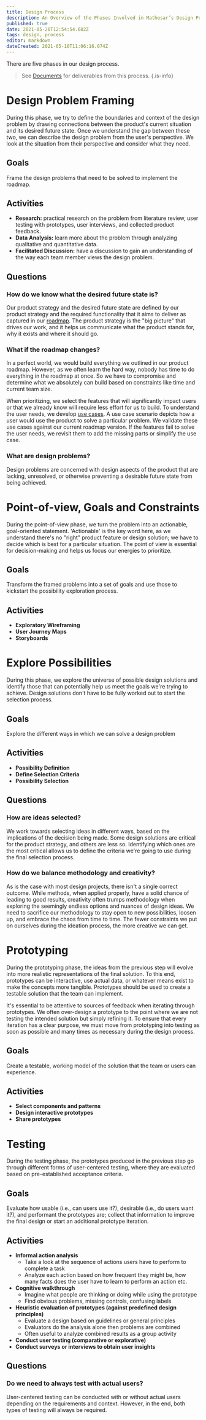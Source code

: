 ```yaml
---
title: Design Process
description: An Overview of the Phases Involved in Mathesar’s Design Process
published: true
date: 2021-05-26T12:54:54.682Z
tags: design, process
editor: markdown
dateCreated: 2021-05-10T11:06:16.074Z
---
```


There are five phases in our design process.

> See [Documents](/design/process/documents) for deliverables from this process.
{.is-info}


# Design Problem Framing
During this phase, we try to define the boundaries and context of the design problem by drawing connections between the product's current situation and its desired future state. Once we understand the gap between these two, we can describe the design problem from the user's perspective. We look at the situation from their perspective and consider what they need.

## Goals
Frame the design problems that need to be solved to implement the roadmap.

## Activities
- **Research:** practical research on the problem from literature review, user testing with prototypes, user interviews, and collected product feedback.
- **Data Analysis:** learn more about the problem through analyzing qualitative and quantitative data.
- **Facilitated Discussion:** have a discussion to gain an understanding of the way each team member views the design problem.

## Questions
### How do we know what the desired future state is?
Our product strategy and the desired future state are defined by our product strategy and the required functionality that it aims to deliver as captured in our [roadmap](/product/roadmap). The product strategy is the "big picture" that drives our work, and it helps us communicate what the product stands for, why it exists and where it should go.

### What if the roadmap changes?
In a perfect world, we would build everything we outlined in our product roadmap. However, as we often learn the hard way, nobody has time to do everything in the roadmap at once. So we have to compromise and determine what we absolutely can build based on constraints like time and current team size.

When prioritizing, we select the features that will significantly impact users or that we already know will require less effort for us to build.
To understand the user needs, we develop [use cases](/design/exploration/use-cases). A use case scenario depicts how a user would use the product to solve a particular problem. We validate these use cases against our current roadmap version. If the features fail to solve the user needs, we revisit them to add the missing parts or simplify the use case.

### What are design problems?
Design problems are concerned with design aspects of the product that are lacking, unresolved, or otherwise preventing a desirable future state from being achieved.

# Point-of-view, Goals and Constraints
During the point-of-view phase, we turn the problem into an actionable, goal-oriented statement. 'Actionable' is the key word here, as we understand there's no "right" product feature or design solution; we have to decide which is best for a particular situation. The point of view is essential for decision-making and helps us focus our energies to prioritize.

## Goals
Transform the framed problems into a set of goals and use those to kickstart the possibility exploration process. 

## Activities
- **Exploratory Wireframing**
- **User Journey Maps**
- **Storyboards**

# Explore Possibilities
During this phase, we explore the universe of possible design solutions and identify those that can potentially help us meet the goals we're trying to achieve. Design solutions don't have to be fully worked out to start the selection process.

## Goals
Explore the different ways in which we can solve a design problem 

## Activities
- **Possibility Definition** 
- **Define Selection Criteria**
- **Possibility Selection**

## Questions
### How are ideas selected?
We work towards selecting ideas in different ways, based on the implications of the decision being made. Some design solutions are critical for the product strategy, and others are less so. Identifying which ones are the most critical allows us to define the criteria we're going to use during the final selection process.

### How do we balance methodology and creativity?
As is the case with most design projects, there isn't a single correct outcome. While methods, when applied properly, have a solid chance of leading to good results, creativity often trumps methodology when exploring the seemingly endless options and nuances of design ideas. We need to sacrifice our methodology to stay open to new possibilities, loosen up, and embrace the chaos from time to time. The fewer constraints we put on ourselves during the ideation process, the more creative we can get.

# Prototyping
During the prototyping phase, the ideas from the previous step will evolve into more realistic representations of the final solution. To this end, prototypes can be interactive, use actual data, or whatever means exist to make the concepts more tangible. Prototypes should be used to create a testable solution that the team can implement. 

It's essential to be attentive to sources of feedback when iterating through prototypes. We often over-design a prototype to the point where we are not testing the intended solution but simply refining it. To ensure that every iteration has a clear purpose, we must move from prototyping into testing as soon as possible and many times as necessary during the design process.

## Goals
Create a testable, working model of the solution that the team or users can experience.

## Activities
- **Select components and patterns**
- **Design interactive prototypes**
- **Share prototypes**

# Testing
During the testing phase, the prototypes produced in the previous step go through different forms of user-centered testing, where they are evaluated based on pre-established acceptance criteria.

## Goals
Evaluate how usable (i.e., can users use it?), desirable (i.e., do users want it?), and performant the prototypes are; collect that information to improve the final design or start an additional prototype iteration.

## Activities
- **Informal action analysis**
	- Take a look at the sequence of actions users have to perform to complete a task
  - Analyze each action based on how frequent they might be, how many facts does the user have to learn to perform an action etc. 
- **Cognitive walkthrough**
	- Imagine what people are thinking or doing while using the prototype
  - Find obvious problems, missing controls, confusing labels
- **Heuristic evaluation of prototypes (against predefined design principles)**
	- Evaluate a design based on guidelines or general principles
	- Evaluators do the analysis alone then problems are combined
	- Often useful to analyze combined results as a group activity
- **Conduct user testing (comparative or explorative)**
- **Conduct surveys or interviews to obtain user insights**

## Questions
### Do we need to always test with actual users?
User-centered testing can be conducted with or without actual users depending on the requirements and context. However, in the end, both types of testing will always be required. 
